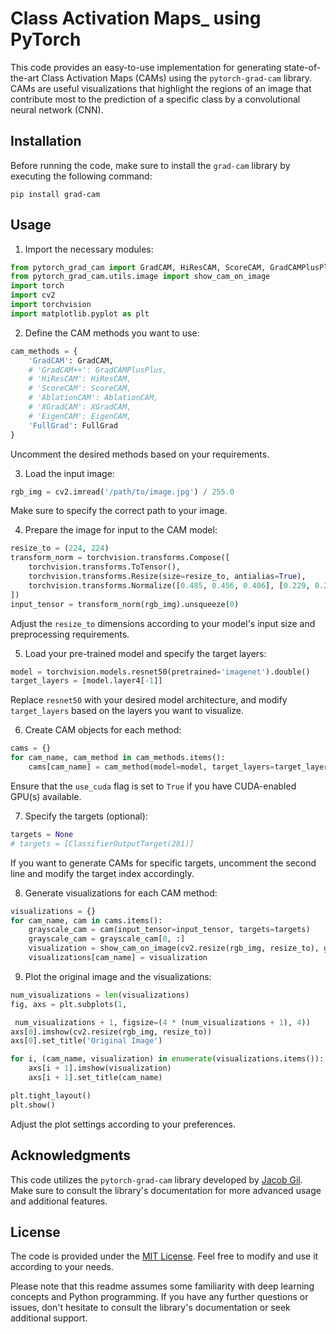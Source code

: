 # Class Activation Maps_ using PyTorch

This code provides an easy-to-use implementation for generating state-of-the-art Class Activation Maps (CAMs) using the `pytorch-grad-cam` library. CAMs are useful visualizations that highlight the regions of an image that contribute most to the prediction of a specific class by a convolutional neural network (CNN).

## Installation

Before running the code, make sure to install the `grad-cam` library by executing the following command:

```
pip install grad-cam
```

## Usage

1. Import the necessary modules:

```python
from pytorch_grad_cam import GradCAM, HiResCAM, ScoreCAM, GradCAMPlusPlus, AblationCAM, XGradCAM, EigenCAM, FullGrad
from pytorch_grad_cam.utils.image import show_cam_on_image
import torch
import cv2
import torchvision
import matplotlib.pyplot as plt
```

2. Define the CAM methods you want to use:

```python
cam_methods = {
    'GradCAM': GradCAM,
    # 'GradCAM++': GradCAMPlusPlus,
    # 'HiResCAM': HiResCAM,
    # 'ScoreCAM': ScoreCAM,
    # 'AblationCAM': AblationCAM,
    # 'XGradCAM': XGradCAM,
    # 'EigenCAM': EigenCAM,
    'FullGrad': FullGrad
}
```

Uncomment the desired methods based on your requirements.

3. Load the input image:

```python
rgb_img = cv2.imread('/path/to/image.jpg') / 255.0
```

Make sure to specify the correct path to your image.

4. Prepare the image for input to the CAM model:

```python
resize_to = (224, 224)
transform_norm = torchvision.transforms.Compose([
    torchvision.transforms.ToTensor(),
    torchvision.transforms.Resize(size=resize_to, antialias=True),
    torchvision.transforms.Normalize([0.485, 0.456, 0.406], [0.229, 0.224, 0.225])
])
input_tensor = transform_norm(rgb_img).unsqueeze(0)
```

Adjust the `resize_to` dimensions according to your model's input size and preprocessing requirements.

5. Load your pre-trained model and specify the target layers:

```python
model = torchvision.models.resnet50(pretrained='imagenet').double()
target_layers = [model.layer4[-1]]
```

Replace `resnet50` with your desired model architecture, and modify `target_layers` based on the layers you want to visualize.

6. Create CAM objects for each method:

```python
cams = {}
for cam_name, cam_method in cam_methods.items():
    cams[cam_name] = cam_method(model=model, target_layers=target_layers, use_cuda=torch.cuda.is_available())
```

Ensure that the `use_cuda` flag is set to `True` if you have CUDA-enabled GPU(s) available.

7. Specify the targets (optional):

```python
targets = None
# targets = [ClassifierOutputTarget(281)]
```

If you want to generate CAMs for specific targets, uncomment the second line and modify the target index accordingly.

8. Generate visualizations for each CAM method:

```python
visualizations = {}
for cam_name, cam in cams.items():
    grayscale_cam = cam(input_tensor=input_tensor, targets=targets)
    grayscale_cam = grayscale_cam[0, :]
    visualization = show_cam_on_image(cv2.resize(rgb_img, resize_to), grayscale_cam, use_rgb=True)
    visualizations[cam_name] = visualization
```

9. Plot the original image and the visualizations:

```python
num_visualizations = len(visualizations)
fig, axs = plt.subplots(1,

 num_visualizations + 1, figsize=(4 * (num_visualizations + 1), 4))
axs[0].imshow(cv2.resize(rgb_img, resize_to))
axs[0].set_title('Original Image')

for i, (cam_name, visualization) in enumerate(visualizations.items()):
    axs[i + 1].imshow(visualization)
    axs[i + 1].set_title(cam_name)

plt.tight_layout()
plt.show()
```

Adjust the plot settings according to your preferences.

## Acknowledgments

This code utilizes the `pytorch-grad-cam` library developed by [Jacob Gil](https://github.com/jacobgil/pytorch-grad-cam). Make sure to consult the library's documentation for more advanced usage and additional features.

## License

The code is provided under the [MIT License](https://opensource.org/licenses/MIT). Feel free to modify and use it according to your needs.

Please note that this readme assumes some familiarity with deep learning concepts and Python programming. If you have any further questions or issues, don't hesitate to consult the library's documentation or seek additional support.
